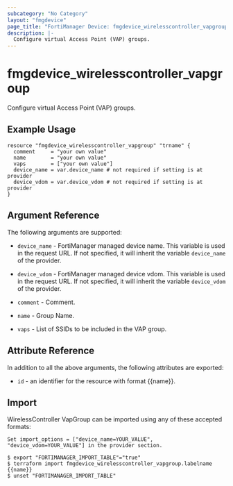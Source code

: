 ```yaml
---
subcategory: "No Category"
layout: "fmgdevice"
page_title: "FortiManager Device: fmgdevice_wirelesscontroller_vapgroup"
description: |-
  Configure virtual Access Point (VAP) groups.
---
```


# fmgdevice_wirelesscontroller_vapgroup
Configure virtual Access Point (VAP) groups.

## Example Usage

```hcl
resource "fmgdevice_wirelesscontroller_vapgroup" "trname" {
  comment     = "your own value"
  name        = "your own value"
  vaps        = ["your own value"]
  device_name = var.device_name # not required if setting is at provider
  device_vdom = var.device_vdom # not required if setting is at provider
}
```

## Argument Reference


The following arguments are supported:

* `device_name` - FortiManager managed device name. This variable is used in the request URL. If not specified, it will inherit the variable `device_name` of the provider.
* `device_vdom` - FortiManager managed device vdom. This variable is used in the request URL. If not specified, it will inherit the variable `device_vdom` of the provider.

* `comment` - Comment.
* `name` - Group Name.
* `vaps` - List of SSIDs to be included in the VAP group.


## Attribute Reference

In addition to all the above arguments, the following attributes are exported:
* `id` - an identifier for the resource with format {{name}}.

## Import

WirelessController VapGroup can be imported using any of these accepted formats:
```
Set import_options = ["device_name=YOUR_VALUE", "device_vdom=YOUR_VALUE"] in the provider section.

$ export "FORTIMANAGER_IMPORT_TABLE"="true"
$ terraform import fmgdevice_wirelesscontroller_vapgroup.labelname {{name}}
$ unset "FORTIMANAGER_IMPORT_TABLE"
```

